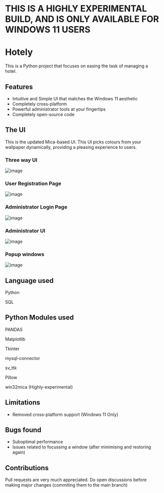 # THIS IS A HIGHLY EXPERIMENTAL BUILD, AND IS ONLY AVAILABLE FOR WINDOWS 11 USERS

# Hotely

This is a Python project that focuses on easing the task of managing a hotel.

## Features

- Intuitive and Simple UI that matches the Windows 11 aesthetic
- Completely cross-platform
- Powerful administrator tools at your fingertips
- Completely open-source code 

## The UI

This is the updated Mica-based UI. This UI picks colours from your wallpaper dynamically, providing a pleasing experience to users.

### Three way UI

![image](https://user-images.githubusercontent.com/94615466/203065165-34c88971-a83e-4ce5-8b49-38563f42c2ad.png)

### User Registration Page

![image](https://user-images.githubusercontent.com/94615466/203066511-d8b2fa4b-b41d-4225-93eb-d02a568b058d.png)

### Administrator Login Page

![image](https://user-images.githubusercontent.com/94615466/203067840-78648f1b-6e9a-4dfb-9361-7788af2302a8.png)

### Administrator UI

![image](https://user-images.githubusercontent.com/94615466/203068953-58fc21b1-0f56-4cbb-b8c9-a05525826097.png)

### Popup windows 

![image](https://user-images.githubusercontent.com/94615466/203069822-851b326d-06f0-491c-8350-ee680d17ed4a.png)


## Language used 

Python

SQL 

## Python Modules used

PANDAS 

Matplotlib

Tkinter 

mysql-connector

sv_ttk 

Pillow

win32mica (Highly-experimental)

## Limitations

- Removed cross-platform support (Windows 11 Only)

## Bugs found

- Suboptimal performance
- Issues related to focussing a window (after minimising and restoring again)

## Contributions

Pull requests are very much appreciated. Do open discussions before making major changes (commiting them to the main branch)


